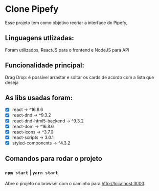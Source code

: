 # Clone Pipefy

Esse projeto tem como objetivo recriar a interface do Pipefy, 

## Linguagens utlizadas:

Foram utilizados, ReactJS para o frontend e NodeJS para API

## Funcionalidade principal:

Drag Drop:  é possível arrastar e soltar os cards de acordo com a lista que deseja

## As libs usadas foram:
- [x] react -> ^16.8.6
- [x] react-dnd -> ^9.3.2
- [x] react-dnd-html5-backend -> ^9.3.2
- [x] react-dom -> ^16.8.6
- [x] react-icons -> ^3.7.0
- [x] react-scripts -> 3.0.1
- [x] styled-components -> ^4.3.2

## Comandos para rodar o projeto

### `npm start` | `yarn start`

Abre o projeto no browser com o caminho para [http://localhost:3000](http://localhost:3000).

